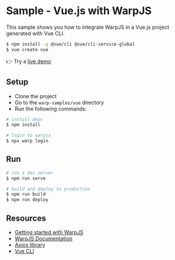 # Sample - Vue.js with WarpJS

This sample shows you how to integrate WarpJS in a Vue.js project generated with Vue CLI.

```bash
$ npm install -g @vue/cli @vue/cli-service-global
$ vue create vue
```

👉 Try a [live demo](https://warpjs-3u5wpzjmak37vkg9b4cswx6bj.storage.googleapis.com/index.html)

## Setup

- Clone the project
- Go to the `warp-samples/vue` directory
- Run the following commands:

```bash
# install deps
$ npm install

# login to warpjs
$ npx warp login
```

## Run

```bash
# run a dev server
$ npm run serve

# build and deploy to production
$ npm run build
$ npm run deploy
```

## Resources

- [Getting started with WarpJS](https://warpjs.dev/docs/getting-started)
- [WarpJS Documentation](https://warpjs.dev)
- [Axios library](https://github.com/axios/axios)
- [Vue CLI](https://cli.vuejs.org/)
